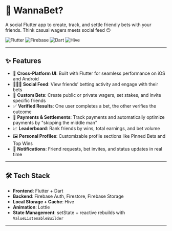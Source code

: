 # 🎲 WannaBet?  
A social Flutter app to create, track, and settle friendly bets with your friends. Think casual wagers meets social feed 😉

![Flutter](https://img.shields.io/badge/Flutter-3.13-blue?logo=flutter)
![Firebase](https://img.shields.io/badge/Firebase-Backend-yellow?logo=firebase)
![Dart](https://img.shields.io/badge/Dart-Language-blue?logo=dart)
![Hive](https://img.shields.io/badge/Hive-Local%20Storage-orange?logo=hive)

---

## ✨ Features

- 📱 **Cross-Platform UI**: Built with Flutter for seamless performance on iOS and Android
- 🧑‍🤝‍🧑 **Social Feed**: View friends’ betting activity and engage with their bets
- 🎯 **Custom Bets**: Create public or private wagers, set stakes, and invite specific friends
- ✅ **Verified Results**: One user completes a bet, the other verifies the outcome
- 💸 **Payments & Settlements**: Track payments and automatically optimize payments by "skipping the middle man"
- 📈 **Leaderboard**: Rank friends by wins, total earnings, and bet volume
- 🖼️ **Personal Profiles**: Customizable profile sections like Pinned Bets and Top Wins
- 🔔 **Notifications**: Friend requests, bet invites, and status updates in real time

---

## 🛠️ Tech Stack

- **Frontend**: Flutter + Dart  
- **Backend**: Firebase Auth, Firestore, Firebase Storage  
- **Local Storage + Cache**: Hive  
- **Animation**: Lottie  
- **State Management**: setState + reactive rebuilds with `ValueListenableBuilder`

---

